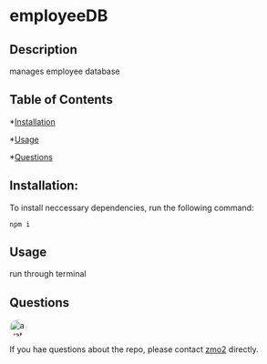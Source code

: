 
# employeeDB
    
## Description 

manages employee database

## Table of Contents

*[Installation](#Installation)

*[Usage](#Usage)

*[Questions](#Questions)

## Installation:
To install neccessary dependencies, run the following command:

    npm i

## Usage

run through terminal

## Questions

<img src="https://avatars2.githubusercontent.com/u/34842627?v=4" alt="avatar" style="border-radius:16px" width="30"/>

If you hae questions about the repo, please contact [zmo2](https://github.com/zmo2) directly. 

